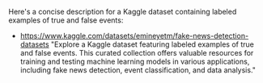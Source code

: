 Here's a concise description for a Kaggle dataset containing labeled examples of true and false events:
- https://www.kaggle.com/datasets/emineyetm/fake-news-detection-datasets
"Explore a Kaggle dataset featuring labeled examples of true and false events. This curated collection offers valuable resources for training and testing machine learning models in various applications, including fake news detection, event classification, and data analysis."
